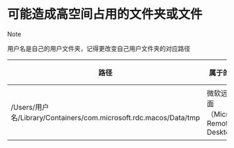 # 可能造成高空间占用的文件夹或文件
> [!NOTE]
> 用户名是自己的用户文件夹，记得更改变自己用户文件夹的对应路径

|路径|属于的app|清理方式|
|---|---|---|
|/Users/用户名/Library/Containers/com.microsoft.rdc.macos/Data/tmp|微软远程桌面（Microsoft Remote Desktop)|清空，不建议删除|
